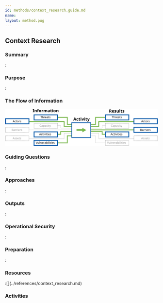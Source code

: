 ```yaml
---
id: methods/context_research.guide.md
name: 
layout: method.pug
---
```

## Context Research

### Summary
:[](../methods/context_research/summary.md)
### Purpose
:[](../methods/context_research/purpose.md)
### The Flow of Information
![ Information Flow](images/info_flows/context_research.svg)

### Guiding Questions
:[](../methods/context_research/guiding_questions.md)
### Approaches
:[](../methods/context_research/approaches.md)
### Outputs
:[](../methods/context_research/output.md)
### Operational Security
:[](../methods/context_research/operational_security.md)
### Preparation
:[](../methods/context_research/preparation.md)



### Resources

<div class="greybox">
:[](../references/context_research.md)
</div>

### Activities
